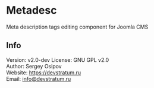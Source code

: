 # Metadesc

Meta description tags editing component for Joomla CMS

## Info

Version: v2.0-dev
License: GNU GPL v2.0  
Author: Sergey Osipov  
Website: https://devstratum.ru  
Email: info@devstratum.ru
